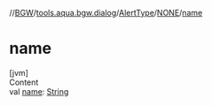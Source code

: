 //[BGW](../../../../index.md)/[tools.aqua.bgw.dialog](../../index.md)/[AlertType](../index.md)/[NONE](index.md)/[name](name.md)



# name  
[jvm]  
Content  
val [name](name.md): [String](https://kotlinlang.org/api/latest/jvm/stdlib/kotlin/-string/index.html)  



